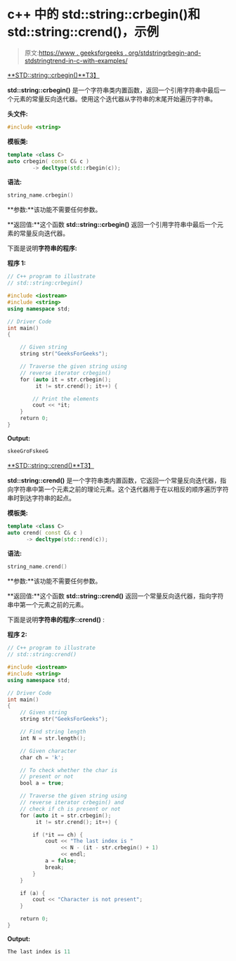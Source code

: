 # c++ 中的 std::string::crbegin()和 std::string::crend()，示例

> 原文:[https://www . geeksforgeeks . org/stdstringrbegin-and-stdstringtrend-in-c-with-examples/](https://www.geeksforgeeks.org/stdstringcrbegin-and-stdstringcrend-in-c-with-examples/)

<u>**STD::string::crbegin()**T3】</u>

**std::string::crbegin()** 是一个字符串类内置函数，返回一个引用字符串中最后一个元素的常量反向迭代器。使用这个迭代器从字符串的末尾开始遍历字符串。

**头文件:**

```cpp
#include <string>

```

**模板类:**

```cpp
template <class C>
auto crbegin( const C& c ) 
        -> decltype(std::rbegin(c));

```

**语法:**

```cpp
string_name.crbegin()

```

**参数:**该功能不需要任何参数。

**返回值:**这个函数 **std::string::crbegin()** 返回一个引用字符串中最后一个元素的常量反向迭代器。

下面是说明**字符串的程序:**

**程序 1:**

```cpp
// C++ program to illustrate
// std::string:crbegin()

#include <iostream>
#include <string>
using namespace std;

// Driver Code
int main()
{

    // Given string
    string str("GeeksForGeeks");

    // Traverse the given string using
    // reverse iterator crbegin()
    for (auto it = str.crbegin();
         it != str.crend(); it++) {

        // Print the elements
        cout << *it;
    }
    return 0;
}
```

**Output:**

```cpp
skeeGroFskeeG

```

<u>**STD::string::crend()**T3】</u>

**std::string::crend()** 是一个字符串类内置函数，它返回一个常量反向迭代器，指向字符串中第一个元素之前的理论元素。这个迭代器用于在以相反的顺序遍历字符串时到达字符串的起点。

**模板类:**

```cpp
template <class C>
auto crend( const C& c ) 
      -> decltype(std::rend(c));

```

**语法:**

```cpp
string_name.crend()

```

**参数:**该功能不需要任何参数。

**返回值:**这个函数 **std::string::crend()** 返回一个常量反向迭代器，指向字符串中第一个元素之前的元素。

下面是说明**字符串的程序::crend()** :

**程序 2:**

```cpp
// C++ program to illustrate
// std::string:crend()

#include <iostream>
#include <string>
using namespace std;

// Driver Code
int main()
{
    // Given string
    string str("GeeksForGeeks");

    // Find string length
    int N = str.length();

    // Given character
    char ch = 'k';

    // To check whether the char is
    // present or not
    bool a = true;

    // Traverse the given string using
    // reverse iterator crbegin() and
    // check if ch is present or not
    for (auto it = str.crbegin();
         it != str.crend(); it++) {

        if (*it == ch) {
            cout << "The last index is "
                 << N - (it - str.crbegin() + 1)
                 << endl;
            a = false;
            break;
        }
    }

    if (a) {
        cout << "Character is not present";
    }

    return 0;
}
```

**Output:**

```cpp
The last index is 11

```